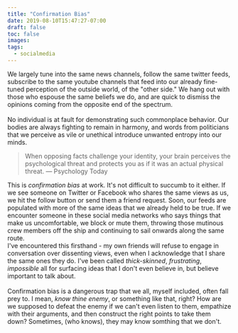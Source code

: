 ```yaml
---
title: "Confirmation Bias"
date: 2019-08-10T15:47:27-07:00
draft: false
toc: false
images:
tags: 
  - socialmedia
---
```


We largely tune into the same news channels, follow the same twitter feeds, subscribe to the same youtube channels
that feed into our already fine-tuned perception of the outside world, of the "other side." We hang out with
those who espouse the same beliefs we do, and are quick to dismiss the opinions coming from the opposite end of the
spectrum.\
\
No individual is at fault for demonstrating such commonplace behavior.
Our bodies are always fighting to remain in harmony, and words from politicians that we perceive as vile or unethical
introduce unwanted entropy into our minds.

> When opposing facts challenge your identity, your brain perceives the psychological threat
> and protects you as if it was an actual physical threat. — Psychology Today

This is _confirmation bias_ at work. It's not difficult to succumb to it either. If we see someone on Twitter or Facebook
who shares the same views as us, we hit the follow button or send them a friend request. Soon, our feeds are populated
with more of the same ideas that we already held to be true. If we encounter someone in these social media networks
who says things that make us uncomfortable, we block or mute them, throwing those mutinous crew members off the ship and
continuing to sail onwards along the same route.\
I've encountered this firsthand - my own friends will refuse to engage in conversation over dissenting views, even when
I acknowledge that I share the same ones they do. I've been called _thick-skinned_, _frustrating_, _impossible_ all for
surfacing ideas that I don't even believe in, but believe important to talk about.\
\
Confirmation bias is a dangerous trap that we all, myself included, often fall prey to. I mean, _know thine enemy_,
or something like that, right? How are we supposed to defeat the enemy if we can't even listen to them, empathize with
their arguments, and then construct the right points to take them down? Sometimes, (who knows), they may know somthing
that we don't.
